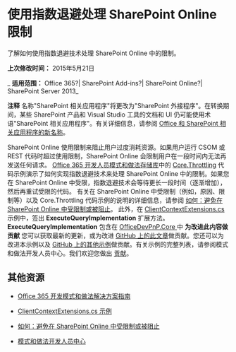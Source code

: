 ﻿
# 使用指数退避处理 SharePoint Online 限制
了解如何使用指数退避技术处理 SharePoint Online 中的限制。 

 **上次修改时间：** 2015年5月21日

 _ **适用范围：** Office 365?| SharePoint Add-ins?| SharePoint Online?| SharePoint Server 2013_

 **注释**  名称"SharePoint 相关应用程序"将更改为"SharePoint 外接程序"。在转换期间，某些 SharePoint 产品和 Visual Studio 工具的文档和 UI 仍可能使用术语"SharePoint 相关应用程序"。有关详细信息，请参阅 [Office 和 SharePoint 相关应用程序的新名称](05b07b04-6c8b-4b7e-bd86-e32c589dfead.md#bk_newname)。

SharePoint Online 使用限制来阻止用户过度消耗资源。如果用户运行 CSOM 或 REST 代码时超过使用限制，SharePoint Online 会限制用户在一段时间内无法再发送任何请求。 
[Office 365 开发人员模式和做法存储库](https://github.com/OfficeDev/PnP)中的 [Core.Throttling](https://github.com/OfficeDev/PnP/tree/master/Samples/Core.Throttling) 代码示例演示了如何实现指数退避技术来处理 SharePoint Online 中的限制。如果您在 SharePoint Online 中受限，指数退避技术会等待更长一段时间（逐渐增加），然后再重试受限的代码。
有关在 SharePoint Online 中受限制（例如，原因、限制等）以及 Core.Throttling 代码示例的说明的详细信息，请参阅 [如何：避免在 SharePoint Online 中受限制或被阻止](https://msdn.microsoft.com/library/office/dn889829.aspx)。 
此外，在 [ClientContextExtensions.cs](https://github.com/OfficeDev/PnP/blob/master/OfficeDevPnP.Core/OfficeDevPnP.Core/AppModelExtensions/ClientContextExtensions.cs) 示例中，签出 **ExecuteQueryImplementation** 扩展方法。 **ExecuteQueryImplementation** 包含在 [OfficeDevPnP.Core ](https://github.com/OfficeDev/PnP/tree/master/OfficeDevPnP.Core) 中
 **为改进此内容做贡献**
您可以获取最新的更新，或为改进 [GitHub 上的此文章](https://github.com/OfficeDev/PnP-Guidance/blob/master/articles/Handle-SharePoint-Online-throttling-by-using-exponential-back-off.md)做贡献。您还可以为改进本示例以及 [GitHub 上的其他示例](https://github.com/OfficeDev/PnP)做贡献。有关示例的完整列表，请参阅模式和做法开发人员中心。我们欢迎您做出 [贡献](https://github.com/OfficeDev/PnP/wiki/contributing-to-Office-365-developer-patterns-and-practices)。 

## 其他资源



- [Office 365 开发模式和做法解决方案指南](office-365-development-patterns-and-practices-solution-guidance.md)
    
- [ClientContextExtensions.cs 示例](https://github.com/OfficeDev/PnP/blob/master/OfficeDevPnP.Core/OfficeDevPnP.Core/AppModelExtensions/ClientContextExtensions.cs)
    
- [如何：避免在 SharePoint Online 中受限制或被阻止](https://msdn.microsoft.com/library/office/dn889829.aspx)
    
- [模式和做法开发人员中心](http://dev.office.com/patterns-and-practices)
    
